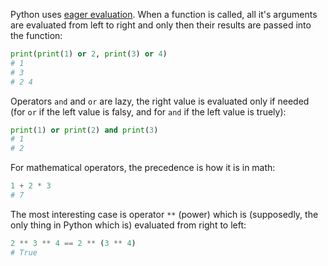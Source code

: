Python uses [eager evaluation](https://en.wikipedia.org/wiki/Eager_evaluation). When a function is called, all it's arguments are evaluated from left to right and only then their results are passed into the function:

```python
print(print(1) or 2, print(3) or 4)
# 1
# 3
# 2 4
```

Operators `and` and `or` are lazy, the right value is evaluated only if needed (for `or` if the left value is falsy, and for `and` if the left value is truely):

```python
print(1) or print(2) and print(3)
# 1
# 2
```

For mathematical operators, the precedence is how it is in math:

```python
1 + 2 * 3
# 7
```

The most interesting case is operator `**` (power) which is (supposedly, the only thing in Python which is) evaluated from right to left:

```python
2 ** 3 ** 4 == 2 ** (3 ** 4)
# True
```
